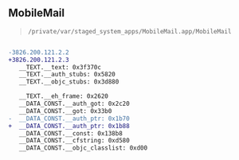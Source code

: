 ## MobileMail

> `/private/var/staged_system_apps/MobileMail.app/MobileMail`

```diff

-3826.200.121.2.2
+3826.200.121.2.3
   __TEXT.__text: 0x3f370c
   __TEXT.__auth_stubs: 0x5820
   __TEXT.__objc_stubs: 0x3d880

   __TEXT.__eh_frame: 0x2620
   __DATA_CONST.__auth_got: 0x2c20
   __DATA_CONST.__got: 0x33b0
-  __DATA_CONST.__auth_ptr: 0x1b70
+  __DATA_CONST.__auth_ptr: 0x1b88
   __DATA_CONST.__const: 0x138b8
   __DATA_CONST.__cfstring: 0xd580
   __DATA_CONST.__objc_classlist: 0xd00

```
